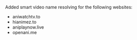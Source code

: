 Added smart video name resolving for the following websites:
  - aniwatchtv.to
  - hianimez.to
  - aniplaynow.live
  - openani.me